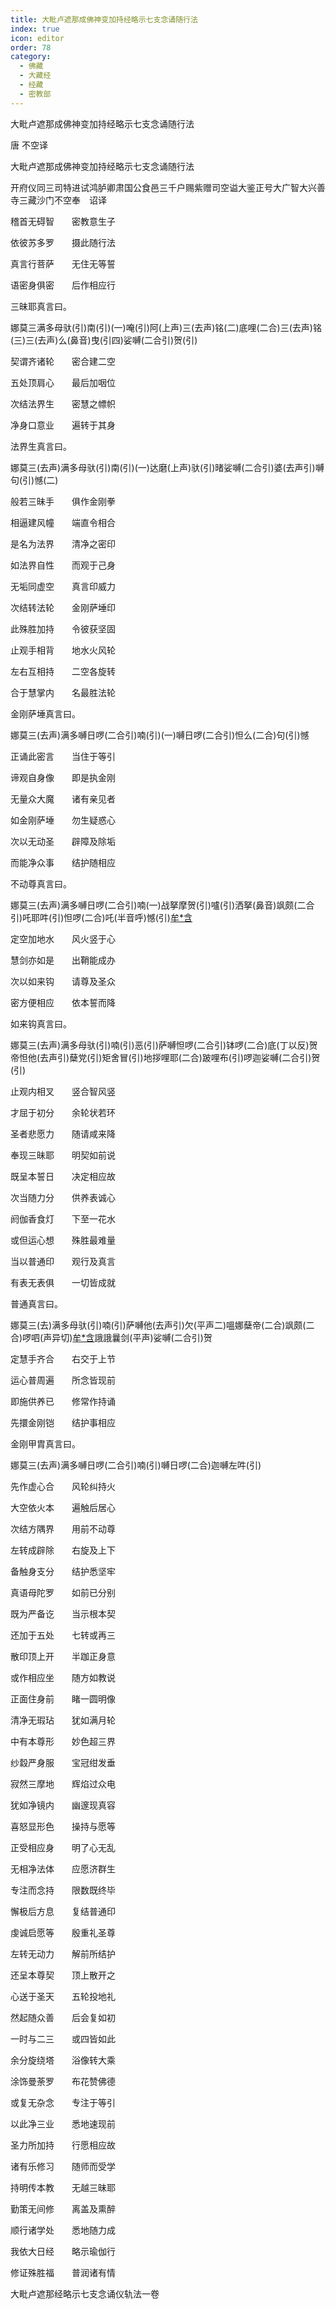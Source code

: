 ```yaml
---
title: 大毗卢遮那成佛神变加持经略示七支念诵随行法
index: true
icon: editor
order: 78
category:
  - 佛藏
  - 大藏经
  - 经藏
  - 密教部
---
```


  大毗卢遮那成佛神变加持经略示七支念诵随行法  

唐 不空译  

大毗卢遮那成佛神变加持经略示七支念诵随行法  

开府仪同三司特进试鸿胪卿肃国公食邑三千户赐紫赠司空谥大鉴正号大广智大兴善寺三藏沙门不空奉　诏译  

稽首无碍智　　密教意生子  

依彼苏多罗　　摄此随行法  

真言行菩萨　　无住无等誓  

语密身俱密　　后作相应行  

三昧耶真言曰。  

娜莫三满多母驮(引)南(引)(一)唵(引)阿(上声)三(去声)铭(二)底哩(二合)三(去声)铭(三)三(去声)么(鼻音)曳(引四)娑嚩(二合引)贺(引)  

契谓齐诸轮　　密合建二空  

五处顶肩心　　最后加咽位  

次结法界生　　密慧之幖帜  

净身口意业　　遍转于其身  

法界生真言曰。  

娜莫三(去声)满多母驮(引)南(引)(一)达磨(上声)驮(引)暏娑嚩(二合引)婆(去声引)嚩句(引)憾(二)  

般若三昧手　　俱作金刚拳  

相逼建风幢　　端直令相合  

是名为法界　　清净之密印  

如法界自性　　而观于己身  

无垢同虚空　　真言印威力  

次结转法轮　　金刚萨埵印  

此殊胜加持　　令彼获坚固  

止观手相背　　地水火风轮  

左右互相持　　二空各旋转  

合于慧掌内　　名最胜法轮  

金刚萨埵真言曰。  

娜莫三(去声)满多嚩日啰(二合引)喃(引)(一)嚩日啰(二合引)怛么(二合)句(引)憾  

正诵此密言　　当住于等引  

谛观自身像　　即是执金刚  

无量众大魔　　诸有亲见者  

如金刚萨埵　　勿生疑惑心  

次以无动圣　　辟障及除垢  

而能净众事　　结护随相应  

不动尊真言曰。  

娜莫三(去声)满多嚩日啰(二合引)喃(一)战拏摩贺(引)嚧(引)洒拏(鼻音)飒颇(二合引)吒耶吽(引)怛啰(二合)吒(半音呼)憾(引)[牟*含](引)  

定空加地水　　风火竖于心  

慧剑亦如是　　出鞘能成办  

次以如来钩　　请尊及圣众  

密方便相应　　依本誓而降  

如来钩真言曰。  

娜莫三(去声)满多母驮(引)喃(引)恶(引)萨嚩怛啰(二合引)钵啰(二合)底(丁以反)贺帝怛他(去声引)蘖党(引)矩舍冒(引)地拶哩耶(二合)跛哩布(引)啰迦娑嚩(二合引)贺(引)  

止观内相叉　　竖合智风竖  

才屈于初分　　余轮状若环  

圣者悲愿力　　随请咸来降  

奉现三昧耶　　明契如前说  

既呈本誓日　　决定相应故  

次当随力分　　供养表诚心  

阏伽香食灯　　下至一花水  

或但运心想　　殊胜最难量  

当以普通印　　观行及真言  

有表无表俱　　一切皆成就  

普通真言曰。  

娜莫三(去)满多母驮(引)喃(引)萨嚩他(去声引)欠(平声二)嗢娜蘖帝(二合)飒颇(二合)啰呬(声异切)[牟*含](引)誐誐曩剑(平声)娑嚩(二合引)贺  

定慧手齐合　　右交于上节  

运心普周遍　　所念皆现前  

即施供养已　　修常作持诵  

先擐金刚铠　　结护事相应  

金刚甲胄真言曰。  

娜莫三(去声)满多嚩日啰(二合引)喃(引)嚩日啰(二合)迦嚩左吽(引)  

先作虚心合　　风轮纠持火  

大空依火本　　遍触后居心  

次结方隅界　　用前不动尊  

左转成辟除　　右旋及上下  

备触身支分　　结护悉坚牢  

真语母陀罗　　如前已分别  

既为严备讫　　当示根本契  

还加于五处　　七转或再三  

散印顶上开　　半跏正身意  

或作相应坐　　随方如教说  

正面住身前　　睹一圆明像  

清净无瑕玷　　犹如满月轮  

中有本尊形　　妙色超三界  

纱縠严身服　　宝冠绀发垂  

寂然三摩地　　辉焰过众电  

犹如净镜内　　幽邃现真容  

喜怒显形色　　操持与愿等  

正受相应身　　明了心无乱  

无相净法体　　应愿济群生  

专注而念持　　限数既终毕  

懈极后方息　　复结普通印  

虔诚启愿等　　殷重礼圣尊  

左转无动力　　解前所结护  

还呈本尊契　　顶上散开之  

心送于圣天　　五轮投地礼  

然起随众善　　后会复如初  

一时与二三　　或四皆如此  

余分旋绕塔　　浴像转大乘  

涂饰曼荼罗　　布花赞佛德  

或复无杂念　　专注于等引  

以此净三业　　悉地速现前  

圣力所加持　　行愿相应故  

诸有乐修习　　随师而受学  

持明传本教　　无越三昧耶  

勤策无间修　　离盖及熏醉  

顺行诸学处　　悉地随力成  

我依大日经　　略示瑜伽行  

修证殊胜福　　普润诸有情  

大毗卢遮那经略示七支念诵仪轨法一卷  

